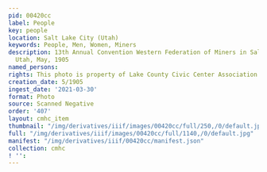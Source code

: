 ```yaml
---
pid: 00420cc
label: People
key: people
location: Salt Lake City (Utah)
keywords: People, Men, Women, Miners
description: 13th Annual Convention Western Federation of Miners in Salt Lake City,
  Utah, May, 1905
named_persons: 
rights: This photo is property of Lake County Civic Center Association.
creation_date: 5/1905
ingest_date: '2021-03-30'
format: Photo
source: Scanned Negative
order: '407'
layout: cmhc_item
thumbnail: "/img/derivatives/iiif/images/00420cc/full/250,/0/default.jpg"
full: "/img/derivatives/iiif/images/00420cc/full/1140,/0/default.jpg"
manifest: "/img/derivatives/iiif/00420cc/manifest.json"
collection: cmhc
! '': 
---
```

